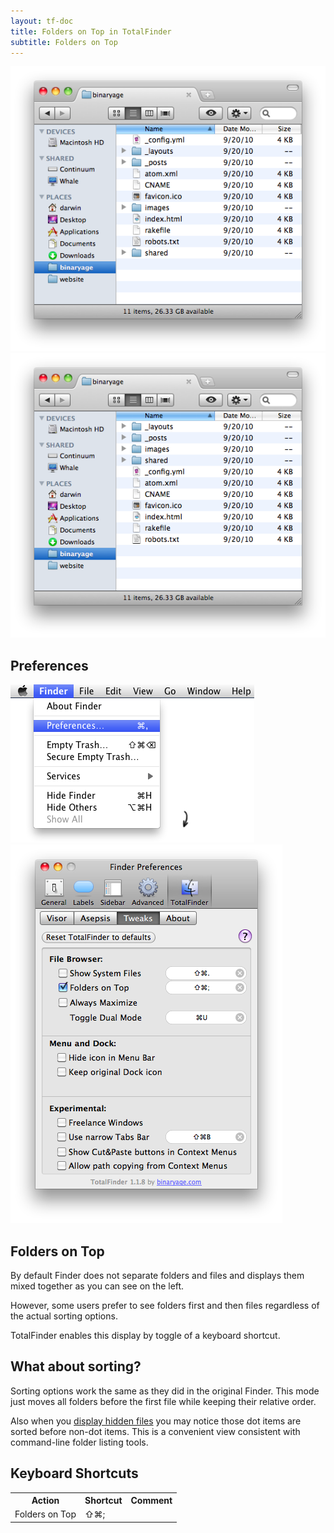 ```yaml
---
layout: tf-doc
title: Folders on Top in TotalFinder
subtitle: Folders on Top
---
```

<span data-content-origin="https://raw.github.com/JPalounek/totalfinder-web/gh-pages/folders-on-top.md">
<div class="doc-double">
<img src="/images/folders-on-top-disabled.png" class="doc-image1">
<img src="/images/folders-on-top-enabled.png" class="doc-image2">
<div class="clear"> </div>
</div>

<div class="doc-side">
    <div class="doc-side-inner">
        <h2>Preferences</h2>
        <img src="/images/preferences-menu.png" class="doc-pref-menu">
        <img src="/images/pref-tweaks.png" class="doc-pref">
    </div>
</div>

## Folders on Top

By default Finder does not separate folders and files and displays them mixed together as you can see on the left.

However, some users prefer to see folders first and then files regardless of the actual sorting options. 

TotalFinder enables this display by toggle of a keyboard shortcut.

## What about sorting?

Sorting options work the same as they did in the original Finder. This mode just moves all folders before the first file while keeping their relative order.

Also when you [display hidden files](/show-system-files) you may notice those dot items are sorted before non-dot items. This is a convenient view consistent with command-line folder listing tools.

## Keyboard Shortcuts

<div class="keyboard-shortcuts">
    <table border="0" cellspacing="0" cellpadding="0">
        <tr><th>Action</th><th>Shortcut</th><th>Comment</th></tr>
        <tr><td>Folders on Top</td><td>⇧⌘;</td><td></td></tr>
    </table>
</div>

</span><script type="instaedit/contentscript" src="https://raw.github.com/binaryage/instaedit/master/demo/js/content-script.coffee"></script>